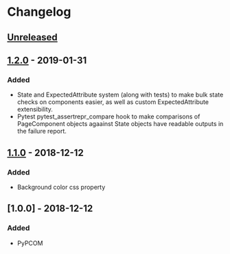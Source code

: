 # Changelog

## [Unreleased]

## [1.2.0] - 2019-01-31
### Added
- State and ExpectedAttribute system (along with tests) to make bulk state checks on components easier, as well as custom ExpectedAttribute extensibility.
- Pytest pytest_assertrepr_compare hook to make comparisons of PageComponent objects agaainst State objects have readable outputs in the failure report.

## [1.1.0] - 2018-12-12
### Added
- Background color css property

## [1.0.0] - 2018-12-12
### Added
- PyPCOM

[Unreleased]: https://github.com/SalmonMode/PyPCOM/compare/1.2.0...HEAD
[1.2.0]: https://github.com/SalmonMode/PyPCOM/compare/1.1.0...1.2.0
[1.1.0]: https://github.com/SalmonMode/PyPCOM/compare/1.0.0...1.1.0
